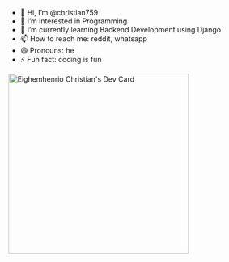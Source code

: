 - 👋 Hi, I’m @christian759
- 👀 I’m interested in Programming
- 🌱 I’m currently learning Backend Development using Django
- 📫 How to reach me: reddit, whatsapp
- 😄 Pronouns: he
- ⚡ Fun fact: coding is fun

<!---
christian759/christian759 is a ✨ special ✨ repository because its `README.md` (this file) appears on your GitHub profile.
You can click the Preview link to take a look at your changes.
--->
<a href="https://app.daily.dev/eighemhenriochristianceo1"><img src="https://api.daily.dev/devcards/v2/brJrRc9dWJcnT3N9lFcon.png?r=4c4&type=default" width="356" alt="Eighemhenrio Christian's Dev Card"/></a>
